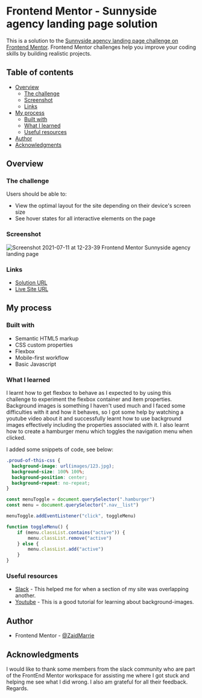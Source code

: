# Frontend Mentor - Sunnyside agency landing page solution

This is a solution to the [Sunnyside agency landing page challenge on Frontend Mentor](https://www.frontendmentor.io/challenges/sunnyside-agency-landing-page-7yVs3B6ef). Frontend Mentor challenges help you improve your coding skills by building realistic projects.

## Table of contents

- [Overview](#overview)
  - [The challenge](#the-challenge)
  - [Screenshot](#screenshot)
  - [Links](#links)
- [My process](#my-process)
  - [Built with](#built-with)
  - [What I learned](#what-i-learned)
  - [Useful resources](#useful-resources)
- [Author](#author)
- [Acknowledgments](#acknowledgments)

## Overview

### The challenge

Users should be able to:

- View the optimal layout for the site depending on their device's screen size
- See hover states for all interactive elements on the page

### Screenshot

![Screenshot 2021-07-11 at 12-23-39 Frontend Mentor Sunnyside agency landing page](https://user-images.githubusercontent.com/84665360/125191525-32ecd480-e243-11eb-9813-9b3269a3fb87.png)

### Links

- [Solution URL](https://www.frontendmentor.io/solutions/completely-responsive-mobile-first-site-for-sunnysideagency-challenge-ZvVMljXMA)
- [Live Site URL](https://zaidmarrie.github.io/sunnyside-agency_landing-page/)

## My process

### Built with

- Semantic HTML5 markup
- CSS custom properties
- Flexbox
- Mobile-first workflow
- Basic Javascript

### What I learned

I learnt how to get flexbox to behave as I expected to by using this challenge to experiment the flexbox container and item properties. Background images is something I haven't used much and I faced some difficulties with it and how it behaves, so I got some help by watching a youtube video about it and successfully learnt how to use background images effectively including the properties associated with it. I also learnt how to create a hamburger menu which toggles the navigation menu when clicked.

I added some snippets of code, see below:

```css
.proud-of-this-css {
  background-image: url(images/123.jpg);
  background-size: 100% 100%;
  background-position: center;
  background-repeat: no-repeat;
}
```

```js
const menuToggle = document.querySelector(".hamburger")
const menu = document.querySelector(".nav__list")

menuToggle.addEventListener("click", toggleMenu)

function toggleMenu() {
    if (menu.classList.contains("active")) {
        menu.classList.remove("active")
    } else {
        menu.classList.add("active")
    }
}
```

### Useful resources

- [Slack](https://app.slack.com/client/TCYEB44S2/CCYHFT85B) - This helped me for when a section of my site was overlapping another.
- [Youtube](https://youtu.be/3T_Jy1CqH9k) - This is a good tutorial for learning about background-images.

## Author

- Frontend Mentor - [@ZaidMarrie](https://www.frontendmentor.io/profile/ZaidMarrie)

## Acknowledgments

I would like to thank some members from the slack community who are part of the FrontEnd Mentor workspace for assisting me where I got stuck and helping me see what I did wrong. I also am grateful for all their feedback. Regards.

